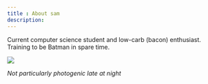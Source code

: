 ```yaml
---
title : About sam
description:
---
```


Current computer science student and low-carb (bacon) enthusiast. Training to be Batman in spare time. 

<img src="{{urls.media}}/lel.jpg">






*Not particularly photogenic late at night*